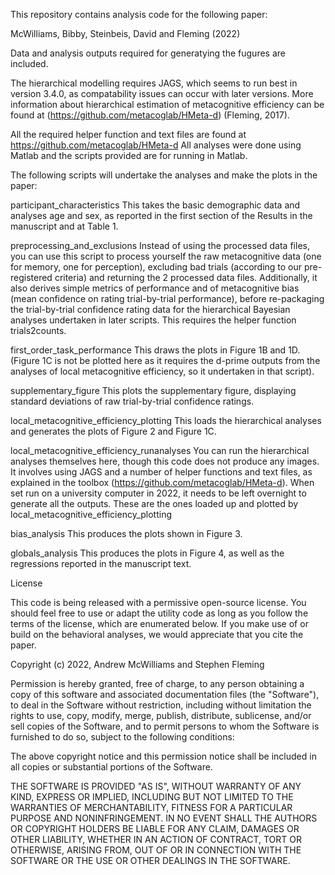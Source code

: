 This repository contains analysis code for the following paper:

McWilliams, Bibby, Steinbeis, David and Fleming (2022)

Data and analysis outputs required for generatying the fugures are included.

The hierarchical modelling requires JAGS, which seems to run best in version 3.4.0, as compatability issues can occur with later versions. More information about hierarchical estimation of metacognitive efficiency can be found at (https://github.com/metacoglab/HMeta-d) (Fleming, 2017).

All the required helper function and text files are found at https://github.com/metacoglab/HMeta-d
All analyses were done using Matlab and the scripts provided are for running in Matlab.

The following scripts will undertake the analyses and make the plots in the paper:

participant_characteristics
This takes the basic demographic data and analyses age and sex, as reported in the first section of the Results in the manuscript and at Table 1. 

preprocessing_and_exclusions 
Instead of using the processed data files, you can use this script to process yourself the raw 
metacognitive data (one for memory, one for perception), excluding bad trials (according to our pre-registered criteria) and returning the 2 processed data files. Additionally, it also derives simple metrics of performance and of metacognitive bias (mean confidence on rating trial-by-trial performance), before re-packaging the trial-by-trial confidence rating data for the hierarchical Bayesian analyses undertaken in later scripts. This requires the helper function trials2counts.

first_order_task_performance
This draws the plots in Figure 1B and 1D. (Figure 1C is not be plotted here as it requires the d-prime outputs from the analyses of local metacognitive efficiency, so it undertaken in that script).

supplementary_figure
This plots the supplementary figure, displaying standard deviations of raw trial-by-trial confidence ratings.

local_metacognitive_efficiency_plotting
This loads the hierarchical analyses and generates the plots of Figure 2 and Figure 1C.

local_metacognitive_efficiency_runanalyses
You can run the hierarchical analyses themselves here, though this code does not produce any images. It involves using JAGS and a number of helper functions and text files, as explained in the toolbox (https://github.com/metacoglab/HMeta-d). When set run on a university computer in 2022, it needs to be left overnight to generate all the outputs. These are the ones loaded up and plotted by local_metacognitive_efficiency_plotting

bias_analysis
This produces the plots shown in Figure 3.

globals_analysis
This produces the plots in Figure 4, as well as the regressions reported in the manuscript text.

License

This code is being released with a permissive open-source license. You should feel free to use or adapt the utility code as long as you follow the terms of the license, which are enumerated below. If you make use of or build on the behavioral analyses, we would appreciate that you cite the paper.

Copyright (c) 2022, Andrew McWilliams and Stephen Fleming

Permission is hereby granted, free of charge, to any person obtaining a copy of this software and associated documentation files (the "Software"), to deal in the Software without restriction, including without limitation the rights to use, copy, modify, merge, publish, distribute, sublicense, and/or sell copies of the Software, and to permit persons to whom the Software is furnished to do so, subject to the following conditions:

The above copyright notice and this permission notice shall be included in all copies or substantial portions of the Software.

THE SOFTWARE IS PROVIDED "AS IS", WITHOUT WARRANTY OF ANY KIND, EXPRESS OR IMPLIED, INCLUDING BUT NOT LIMITED TO THE WARRANTIES OF MERCHANTABILITY, FITNESS FOR A PARTICULAR PURPOSE AND NONINFRINGEMENT. IN NO EVENT SHALL THE AUTHORS OR COPYRIGHT HOLDERS BE LIABLE FOR ANY CLAIM, DAMAGES OR OTHER LIABILITY, WHETHER IN AN ACTION OF CONTRACT, TORT OR OTHERWISE, ARISING FROM, OUT OF OR IN CONNECTION WITH THE SOFTWARE OR THE USE OR OTHER DEALINGS IN THE SOFTWARE.


